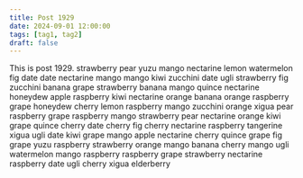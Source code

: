 ```yaml
---
title: Post 1929
date: 2024-09-01 12:00:00
tags: [tag1, tag2]
draft: false
---
```

This is post 1929.
strawberry
pear
yuzu
mango
nectarine
lemon
watermelon
fig
date
date
nectarine
mango
mango
kiwi
zucchini
date
ugli
strawberry
fig
zucchini
banana
grape
strawberry
banana
mango
quince
nectarine
honeydew
apple
raspberry
kiwi
nectarine
orange
banana
orange
raspberry
grape
honeydew
cherry
lemon
raspberry
mango
zucchini
orange
xigua
pear
raspberry
grape
raspberry
mango
strawberry
pear
nectarine
orange
kiwi
grape
quince
cherry
date
cherry
fig
cherry
nectarine
raspberry
tangerine
xigua
ugli
date
kiwi
grape
mango
apple
nectarine
cherry
quince
grape
fig
grape
yuzu
raspberry
strawberry
orange
mango
banana
cherry
mango
ugli
watermelon
mango
raspberry
raspberry
grape
strawberry
nectarine
raspberry
date
ugli
cherry
xigua
elderberry
